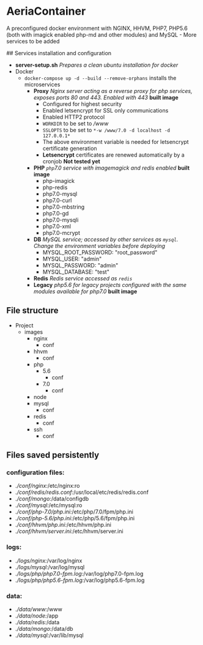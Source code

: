 # AeriaContainer

A preconfigured docker environment with NGINX, HHVM, PHP7, PHP5.6 (both with imagick enabled php-md and other modules) and MySQL - More services to be added


## Services installation and configuration

- **server-setup.sh** *Prepares a clean ubuntu installation for docker*
- Docker
    + `docker-compose up -d --build --remove-orphans` installs the microservices
        * **Proxy** *Nginx server acting as a reverse proxy for php services, exposes ports 80 and 443. Enabled with 443* **built image**
            - Configured for highest security
            - Enabled letsencrypt for SSL only communications
            - Enabled HTTP2 protocol
            - `WORKDIR` to be set to */www*
            - `SSLOPTS` to be set to `*-w /www/7.0 -d localhost -d 127.0.0.1*`
            - The above environment variable is needed for letsencrypt certificate generation
            - **Letsencrypt** certificates are renewed automatically by a cronjob **Not tested yet**
        * **PHP** *`php`7.0 service with imagemagick and redis enabled* **built image**
            - php-imagick
            - php-redis
            - php7.0-mysql
            - php7.0-curl
            - php7.0-mbstring
            - php7.0-gd
            - php7.0-mysqli
            - php7.0-xml
            - php7.0-mcrypt
        * **DB** *MySQL service; accessed by other services as `mysql`. Change the environment variables before deploying*
            - MYSQL_ROOT_PASSWORD: "root_password"
            - MYSQL_USER: "admin"
            - MYSQL_PASSWORD: "admin"
            - MYSQL_DATABASE: "test"
        * **Redis** *Redis service accessed as `redis`*
        * **Legacy** *php5.6 for legacy projects configured with the same modules available for php7.0* **built image**

## File structure

- Project
    + images
        * nginx
            - conf
        * hhvm
            - conf
        * php
            - 5.6
                + conf
            - 7.0
                + conf
        * node
        * mysql
            - conf
        * redis
            - conf
        * ssh
            - conf

## Files saved persistently

### configuration files:

- _./conf/nginx:_/etc/nginx:ro
- _./conf/redis/redis.conf:_/usr/local/etc/redis/redis.conf
- _./conf/mongo:_/data/configdb
- _./conf/mysql:_/etc/mysql:ro
- _./conf/php-7.0/php.ini:_/etc/php/7.0/fpm/php.ini
- _./conf/php-5.6/php.ini:_/etc/php/5.6/fpm/php.ini
- _./conf/hhvm/php.ini:_/etc/hhvm/php.ini
- _./conf/hhvm/server.ini:_/etc/hhvm/server.ini

### logs:

- _./logs/nginx:_/var/log/nginx
- _./logs/mysql:_/var/log/mysql
- _./logs/php/php7.0-fpm.log:_/var/log/php7.0-fpm.log
- _./logs/php/php5.6-fpm.log:_/var/log/php5.6-fpm.log

### data:

- _./data/www:_/www
- _./data/node:_/app
- _./data/redis:_/data
- _./data/mongo:_/data/db
- _./data/mysql:_/var/lib/mysql

